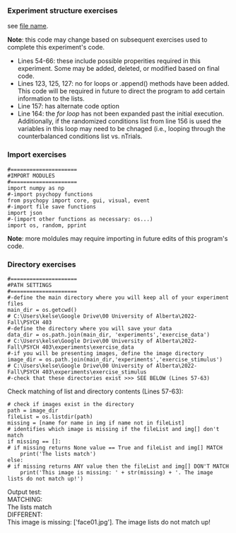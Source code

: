 ### Experiment structure exercises

see [file name](link).

**Note**: this code may change based on subsequent exercises used to complete this experiment's code.
- Lines 54-66: these include possible properities required in this experiment. Some may be added, deleted, or modified based on final code.
- Lines 123, 125, 127: no for loops or .append() methods have been added. This code will be required in future to direct the program to add certain information to the lists.
- Line 157: has alternate code option
- Line 164: the *for loop* has not been expanded past the initial execution. Additionally, if the randomized conditions list from line 156 is used the variables in this loop may need to be chnaged (i.e., looping through the counterbalanced conditions list vs. nTrials.

### Import exercises

```
#=====================
#IMPORT MODULES
#=====================
import numpy as np
#-import psychopy functions
from psychopy import core, gui, visual, event
#-import file save functions
import json
#-(import other functions as necessary: os...)
import os, random, pprint
```
**Note**: more moldules may require importing in future edits of this program's code.

### Directory exercises

```
#=====================
#PATH SETTINGS
#=====================
#-define the main directory where you will keep all of your experiment files
main_dir = os.getcwd()                                                          # C:\Users\kelse\Google Drive\00 University of Alberta\2022- Fall\PSYCH 403
#-define the directory where you will save your data
data_dir = os.path.join(main_dir, 'experiments','exercise_data')                # C:\Users\kelse\Google Drive\00 University of Alberta\2022- Fall\PSYCH 403\experiments\exercise_data
#-if you will be presenting images, define the image directory
image_dir = os.path.join(main_dir,'experiments','exercise_stimulus')            # C:\Users\kelse\Google Drive\00 University of Alberta\2022- Fall\PSYCH 403\experiments\exercise_stimulus
#-check that these directories exist >>> SEE BELOW (Lines 57-63)
```

Check matching of list and directory contents (Lines 57-63):
```
# check if images exist in the directory
path = image_dir 
fileList = os.listdir(path)
missing = [name for name in img if name not in fileList]                        # identifies which image is missing if the fileList and img[] don't match
if missing == []:                                                               # if missing returns None value == True and fileList and img[] MATCH
    print('The lists match')
else:                                                                           # if missing returns ANY value then the fileList and img[] DON'T MATCH
    print('This image is missing: ' + str(missing) + '. The image lists do not match up!')
```
Output test: 
<br> MATCHING: 
<br> The lists match
<br> DIFFERENT: 
<br> This image is missing: ['face01.jpg']. The image lists do not match up!
